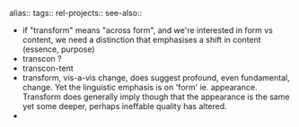 alias::
tags::
rel-projects:: 
see-also::

- if "transform" means "across form", and we're interested in form vs content, we need a distinction that emphasises a shift in content (essence, purpose)
- transcon ?
- transcon-tent
- transform, vis-a-vis change, does suggest profound, even fundamental, change. Yet the linguistic emphasis is on 'form' ie. appearance. Transform does generally imply though that the appearance is the same yet some deeper, perhaps ineffable quality has altered.
-